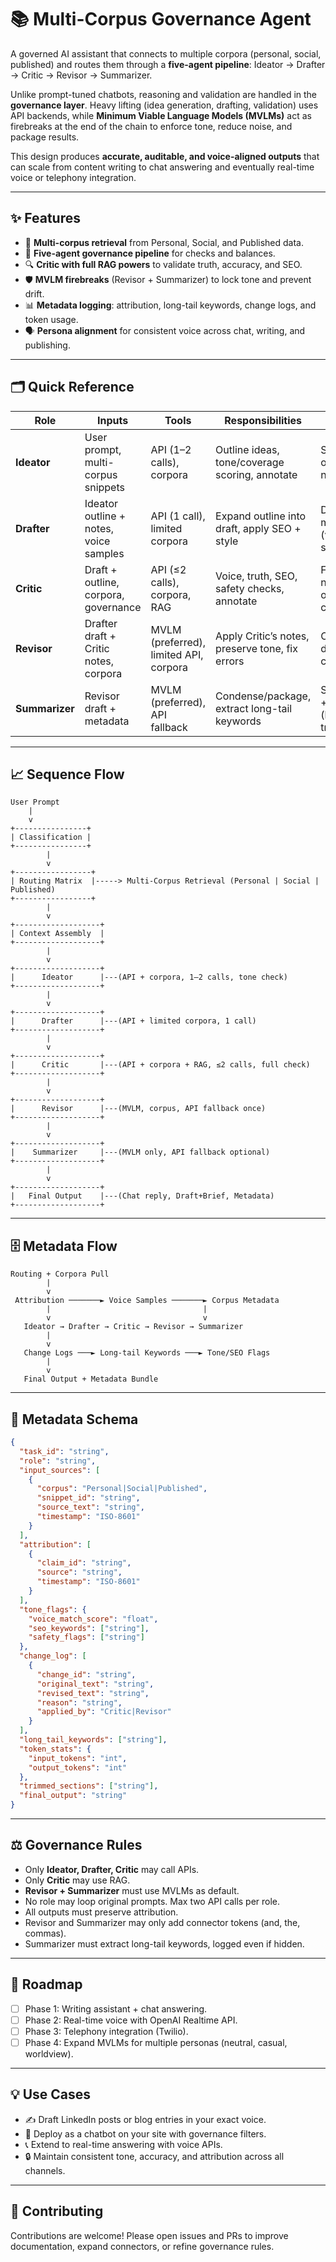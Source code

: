 # 📚 Multi-Corpus Governance Agent

A governed AI assistant that connects to multiple corpora (personal, social, published) and routes them through a **five-agent pipeline**: Ideator → Drafter → Critic → Revisor → Summarizer.

Unlike prompt-tuned chatbots, reasoning and validation are handled in the **governance layer**. Heavy lifting (idea generation, drafting, validation) uses API backends, while **Minimum Viable Language Models (MVLMs)** act as firebreaks at the end of the chain to enforce tone, reduce noise, and package results.

This design produces **accurate, auditable, and voice-aligned outputs** that can scale from content writing to chat answering and eventually real-time voice or telephony integration.

---

## ✨ Features

* 🔗 **Multi-corpus retrieval** from Personal, Social, and Published data.
* 🧩 **Five-agent governance pipeline** for checks and balances.
* 🔍 **Critic with full RAG powers** to validate truth, accuracy, and SEO.
* 🛡 **MVLM firebreaks** (Revisor + Summarizer) to lock tone and prevent drift.
* 📊 **Metadata logging**: attribution, long-tail keywords, change logs, and token usage.
* 🗣 **Persona alignment** for consistent voice across chat, writing, and publishing.

---

## 🗂 Quick Reference

| **Role**       | **Inputs**                             | **Tools**                              | **Responsibilities**                            | **Outputs**                           |
| -------------- | -------------------------------------- | -------------------------------------- | ----------------------------------------------- | ------------------------------------- |
| **Ideator**    | User prompt, multi-corpus snippets     | API (1–2 calls), corpora               | Outline ideas, tone/coverage scoring, annotate  | Structured outline + notes            |
| **Drafter**    | Ideator outline + notes, voice samples | API (1 call), limited corpora          | Expand outline into draft, apply SEO + style    | Draft + metadata (voice/SEO samples)  |
| **Critic**     | Draft + outline, corpora, governance   | API (≤2 calls), corpora, RAG           | Voice, truth, SEO, safety checks, annotate      | Feedback notes + optional corrections |
| **Revisor**    | Drafter draft + Critic notes, corpora  | MVLM (preferred), limited API, corpora | Apply Critic’s notes, preserve tone, fix errors | Corrected draft + change log          |
| **Summarizer** | Revisor draft + metadata               | MVLM (preferred), API fallback         | Condense/package, extract long-tail keywords    | Summary + metadata (keywords, trims)  |

---

## 📈 Sequence Flow

```
User Prompt
    |
    v
+----------------+
| Classification |
+----------------+
        |
        v
+-----------------+
| Routing Matrix  |-----> Multi-Corpus Retrieval (Personal | Social | Published)
+-----------------+
        |
        v
+-------------------+
| Context Assembly  |
+-------------------+
        |
        v
+-------------------+
|      Ideator      |---(API + corpora, 1–2 calls, tone check)
+-------------------+
        |
        v
+-------------------+
|      Drafter      |---(API + limited corpora, 1 call)
+-------------------+
        |
        v
+-------------------+
|      Critic       |---(API + corpora + RAG, ≤2 calls, full check)
+-------------------+
        |
        v
+-------------------+
|      Revisor      |---(MVLM, corpus, API fallback once)
+-------------------+
        |
        v
+-------------------+
|    Summarizer     |---(MVLM only, API fallback optional)
+-------------------+
        |
        v
+-------------------+
|   Final Output    |---(Chat reply, Draft+Brief, Metadata)
+-------------------+
```

---

## 🗄 Metadata Flow

```
Routing + Corpora Pull
        |
        v
 Attribution ───────► Voice Samples ───────► Corpus Metadata
        |                                  |
        v                                  v
   Ideator → Drafter → Critic → Revisor → Summarizer
        |
        v
   Change Logs ───► Long-tail Keywords ───► Tone/SEO Flags
        |
        v
   Final Output + Metadata Bundle
```

---

## 📝 Metadata Schema

```json
{
  "task_id": "string",
  "role": "string",
  "input_sources": [
    {
      "corpus": "Personal|Social|Published",
      "snippet_id": "string",
      "source_text": "string",
      "timestamp": "ISO-8601"
    }
  ],
  "attribution": [
    {
      "claim_id": "string",
      "source": "string",
      "timestamp": "ISO-8601"
    }
  ],
  "tone_flags": {
    "voice_match_score": "float",
    "seo_keywords": ["string"],
    "safety_flags": ["string"]
  },
  "change_log": [
    {
      "change_id": "string",
      "original_text": "string",
      "revised_text": "string",
      "reason": "string",
      "applied_by": "Critic|Revisor"
    }
  ],
  "long_tail_keywords": ["string"],
  "token_stats": {
    "input_tokens": "int",
    "output_tokens": "int"
  },
  "trimmed_sections": ["string"],
  "final_output": "string"
}
```

---

## ⚖️ Governance Rules

* Only **Ideator, Drafter, Critic** may call APIs.
* Only **Critic** may use RAG.
* **Revisor + Summarizer** must use MVLMs as default.
* No role may loop original prompts. Max two API calls per role.
* All outputs must preserve attribution.
* Revisor and Summarizer may only add connector tokens (and, the, commas).
* Summarizer must extract long-tail keywords, logged even if hidden.

---

## 🚀 Roadmap

* [ ] Phase 1: Writing assistant + chat answering.
* [ ] Phase 2: Real-time voice with OpenAI Realtime API.
* [ ] Phase 3: Telephony integration (Twilio).
* [ ] Phase 4: Expand MVLMs for multiple personas (neutral, casual, worldview).

---

## 💡 Use Cases

* ✍️ Draft LinkedIn posts or blog entries in your exact voice.
* 💬 Deploy as a chatbot on your site with governance filters.
* 📞 Extend to real-time answering with voice APIs.
* 🔒 Maintain consistent tone, accuracy, and attribution across all channels.

---

## 🌟 Contributing

Contributions are welcome! Please open issues and PRs to improve documentation, expand connectors, or refine governance rules.


